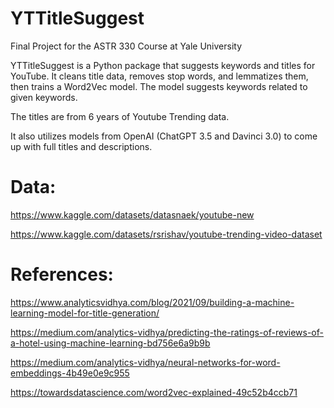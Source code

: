 # YTTitleSuggest
Final Project for the ASTR 330 Course at Yale University

YTTitleSuggest is a Python package that suggests keywords and titles for YouTube. It cleans title data, removes stop words, and lemmatizes them, then trains a Word2Vec model. The model suggests keywords related to given keywords. 

The titles are from 6 years of Youtube Trending data. 

It also utilizes models from OpenAI (ChatGPT 3.5 and Davinci 3.0) to come up with full titles and descriptions. 

# Data: 

https://www.kaggle.com/datasets/datasnaek/youtube-new

https://www.kaggle.com/datasets/rsrishav/youtube-trending-video-dataset

# References: 

https://www.analyticsvidhya.com/blog/2021/09/building-a-machine-learning-model-for-title-generation/ 

https://medium.com/analytics-vidhya/predicting-the-ratings-of-reviews-of-a-hotel-using-machine-learning-bd756e6a9b9b

https://medium.com/analytics-vidhya/neural-networks-for-word-embeddings-4b49e0e9c955

https://towardsdatascience.com/word2vec-explained-49c52b4ccb71
